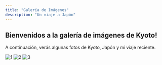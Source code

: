 ```yaml
---
title: "Galería de Imágenes"
description: "Un viaje a Japón"
---
```


## Bienvenidos a la galería de imágenes de Kyoto!

A continuación, verás algunas fotos de Kyoto, Japón y mi viaje reciente.

![1](images/imagen1.jpg)
![2](images/imagen2.jpg)
![3](images/imagen3.jpg)
